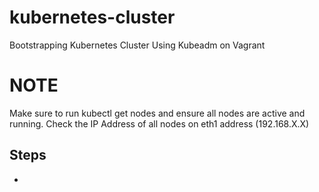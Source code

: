 # kubernetes-cluster
Bootstrapping Kubernetes Cluster Using Kubeadm on Vagrant

# NOTE
Make sure to run kubectl get nodes and ensure all nodes are active
and running. Check the IP Address of all nodes on eth1 address (192.168.X.X)
  
## Steps
*
